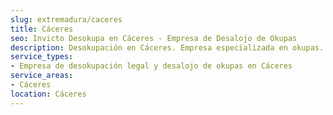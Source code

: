 ```yaml
---
slug: extremadura/caceres
title: Cáceres
seo: Invicto Desokupa en Cáceres - Empresa de Desalojo de Okupas
description: Desokupación en Cáceres. Empresa especializada en okupas. Mediación legal y desalojo express. Presupuesto gratuito.
service_types:
- Empresa de desokupación legal y desalojo de okupas en Cáceres
service_areas:
- Cáceres
location: Cáceres
---
```

